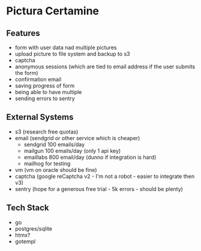 # Pictura Certamine

## Features

- form with user data nad multiple pictures
- upload picture to file system and backup to s3
- captcha
- anonymous sessions (which are tied to email address if the user submits the form)
- confirmation email
- saving progress of form
- being able to have multiple
- sending errors to sentry

## External Systems

- s3 (research free quotas)
- email (sendgrid or other service which is cheaper)
  - sendgrid 100 emails/day
  - mailgun 100 emails/day (only 1 api key)
  - emaillabs 800 email/day (dunno if integration is hard)
  - mailhog for testing
- vm (vm on oracle should be fine)
- captcha (google reCaptcha v2 - I'm not a robot - easier to integrate then v3)
- sentry (hope for a generous free trial - 5k errors - should be plenty)

## Tech Stack

- go
- postgres/sqlite
- htmx?
- gotempl
